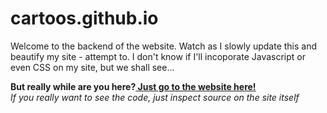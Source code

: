 # cartoos.github.io
Welcome to the backend of the website.
Watch as I slowly update this and beautify my site - attempt to. 
I don't know if I'll incoporate Javascript or even CSS on my site, but we shall see...

<strong> But really while are you here?<a href="https://cartoos.github.io/"> Just go to the website here!</a></strong> 
<br><i> If you really want to see the code, just inspect source on the site itself</i>
